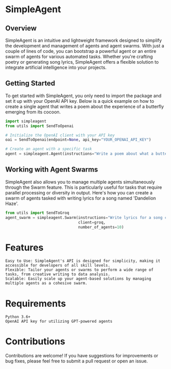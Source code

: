 # SimpleAgent

## Overview

SimpleAgent is an intuitive and lightweight framework designed to simplify the development and management of agents and agent swarms. With just a couple of lines of code, you can bootstrap a powerful agent or an entire swarm of agents for various automated tasks. Whether you're crafting poetry or generating song lyrics, SimpleAgent offers a flexible solution to integrate artificial intelligence into your projects.

## Getting Started

To get started with SimpleAgent, you only need to import the package and set it up with your OpenAI API key. Below is a quick example on how to create a single agent that writes a poem about the experience of a butterfly emerging from its cocoon.

```python
import simpleagent
from utils import SendToOpenai

# Initialize the OpenAI client with your API key
oai = SendToOpenai(endpoint=None, api_key="YOUR_OPENAI_API_KEY")

# Create an agent with a specific task
agent = simpleagent.Agent(instructions="Write a poem about what a butterfly feels emerging from its cocoon.", client=oai)
```

## Working with Agent Swarms

SimpleAgent also allows you to manage multiple agents simultaneously through the Swarm feature. This is particularly useful for tasks that require parallel processing or diversity in output. Here's how you can create a swarm of agents tasked with writing lyrics for a song named 'Dandelion Haze'.

```python
from utils import SendToGroq
agent_swarm = simpleagent.Swarm(instructions="Write lyrics for a song called 'Dandelion Haze'.", 
                                client=groq, 
                                number_of_agents=10)
```

# Features

    Easy to Use: SimpleAgent's API is designed for simplicity, making it accessible for developers of all skill levels.
    Flexible: Tailor your agents or swarms to perform a wide range of tasks, from creative writing to data analysis.
    Scalable: Easily scale up your agent-based solutions by managing multiple agents as a cohesive swarm.

# Requirements

    Python 3.6+
    OpenAI API key for utilizing GPT-powered agents

# Contributions
Contributions are welcome! If you have suggestions for improvements or bug fixes, please feel free to submit a pull request or open an issue.
